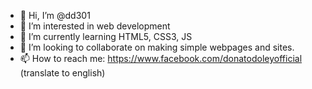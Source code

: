 - 👋 Hi, I’m @dd301
- 👀 I’m interested in web development
- 🌱 I’m currently learning HTML5, CSS3, JS
- 💞️ I’m looking to collaborate on making simple webpages and sites.
- 📫 How to reach me: https://www.facebook.com/donatodoleyofficial (translate to english)

<!---
dd301/dd301 is a ✨ special ✨ repository because its `README.md` (this file) appears on your GitHub profile.
You can click the Preview link to take a look at your changes.
--->
